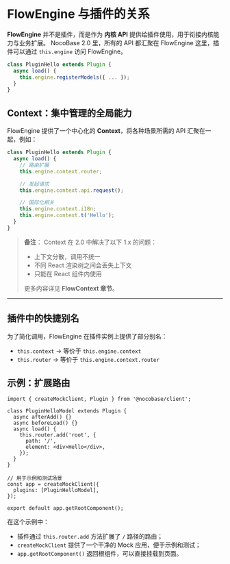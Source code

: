 # FlowEngine 与插件的关系

**FlowEngine** 并不是插件，而是作为 **内核 API** 提供给插件使用，用于衔接内核能力与业务扩展。
NocoBase 2.0 里，所有的 API 都汇聚在 FlowEngine 这里，插件可以通过 `this.engine` 访问 FlowEngine。

```ts
class PluginHello extends Plugin {
  async load() {
    this.engine.registerModels({ ... });
  }
}
```

## Context：集中管理的全局能力

FlowEngine 提供了一个中心化的 **Context**，将各种场景所需的 API 汇聚在一起，例如：

```ts
class PluginHello extends Plugin {
  async load() {
    // 路由扩展
    this.engine.context.router;

    // 发起请求
    this.engine.context.api.request();

    // 国际化相关
    this.engine.context.i18n;
    this.engine.context.t('Hello');
  }
}
```

> **备注**：
> Context 在 2.0 中解决了以下 1.x 的问题：
>
> * 上下文分散，调用不统一
> * 不同 React 渲染树之间会丢失上下文
> * 只能在 React 组件内使用
>
> 更多内容详见 **FlowContext 章节**。

---

## 插件中的快捷别名

为了简化调用，FlowEngine 在插件实例上提供了部分别名：

* `this.context` → 等价于 `this.engine.context`
* `this.router` → 等价于 `this.engine.context.router`

## 示例：扩展路由

```tsx
import { createMockClient, Plugin } from '@nocobase/client';

class PluginHelloModel extends Plugin {
  async afterAdd() {}
  async beforeLoad() {}
  async load() {
    this.router.add('root', {
      path: '/',
      element: <div>Hello</div>,
    });
  }
}

// 用于示例和测试场景
const app = createMockClient({
  plugins: [PluginHelloModel],
});

export default app.getRootComponent();
```

在这个示例中：

* 插件通过 `this.router.add` 方法扩展了 `/` 路径的路由；
* `createMockClient` 提供了一个干净的 Mock 应用，便于示例和测试；
* `app.getRootComponent()` 返回根组件，可以直接挂载到页面。
